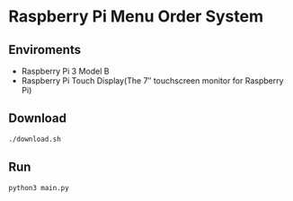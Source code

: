 # Raspberry Pi Menu Order System
## Enviroments
- Raspberry Pi 3 Model B
- Raspberry Pi Touch Display(The 7″ touchscreen monitor for Raspberry Pi)

## Download
```bash
./download.sh
```

## Run
```bash
python3 main.py
```